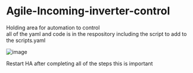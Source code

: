 # Agile-Incoming-inverter-control
Holding area for automation to control  
all of the yaml and code is in the respository including
the script to add to the scripts.yaml


![image](https://user-images.githubusercontent.com/115955610/218265849-387307be-41f9-426d-a890-844d470cc3b9.png)


Restart HA after completing all of the steps this is important
